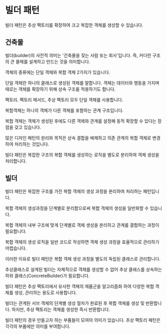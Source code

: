 # 빌더 패턴

빌더 패턴은 추상 팩토리를 확장하여 크고 복잡한 객체를 생성할 수 있습니다.

 

## 건축물
빌더(builder)의 사전적 의미는 '건축물을 짖는 사람 또는 회사'입니다. 즉, 커다란 구조의 큰 물체를 설계하고 만드는 것을 의미합니다.

 

객체의 종류에는 단일 객체와 복합 객체 2가지가 있습니다.

 

단일 객체란 하나의 클래스로 생성된 객체를 말합니다. 객체는 데이터와 행동을 가지며 때로는 객체를 확장하기 위해 상속 구조를 적용하기도 합니다.

 

팩토리. 팩토리 메서드, 추상 팩토리 모두 단일 객체를 사용합니다.

 

복합객체는 하나의 객체가 다른 객체를 포함하는 관계 구조입니다.

 


복합 객체는 객체가 생성된 후에도 다른 객체와 관계를 설정해 동적 확장할 수 있다는 장점을 갖고 있습니다.

 

많은 디자인 패턴의 원리와 목적은 상속 결합을 배제하고 의존 관계의 복합 객체로 변경하여 처리하는 것입니다.

 

빌더 패턴은 복잡한 구조의 복합 객체를 생성하는 로직을 별도로 분리하여 객체 생성을 처리합니다.

 

## 빌더
빌더 패턴은 복잡한 구조를 가진 복합 객체의 생성 과정을 분리하여 처리하는 패턴입니다.

 

복합 객체의 생성과정을 단계별로 분리함으로써 복합 객체의 생성을 일반화할 수 있습니다.

 

복합 객체의 내부 구조에 맞게 단계별로 객체 생성을 분리하고 관계를 결합하는 과정이 필요합니다.

 

복합 객체의 생성 로직을 일반 코드로 작성하면 객체 생성 과정을 효율적으로 관리하기 어렵습니다.

 


이러한 이유로 빌더 패턴은 복합 객체 생성 과정을 별도의 독립된 클래스로 관리합니다.

 

추상클래스로 설계된 빌더는 자체적으로 객체를 생성할 수 없어 추상 클래스를 상속하는 하위 클래스(ConcreteBuilder)가 필요합니다.

 

빌더 패턴은 추상 팩토리에서 유사한 객체의 제품군을 알고리즘화 하여 다양한 복합 객체를 생성, 관리하는 용도로 사용합니다.

 

빌더는 관계된 서브 객체의 단계별 생성 절차가 완료된 후 복합 객체를 생성 및 반환합니다. 하지만, 추상 팩토리는 객체를 생성한 즉시 반환합니다.

 

빌더 패턴의 경우 만들고자 하는 부품들이 모여야 의미가 있습니다. 추상 팩토리 패턴은 각각의 부품에만 의미를 부여합니다.
